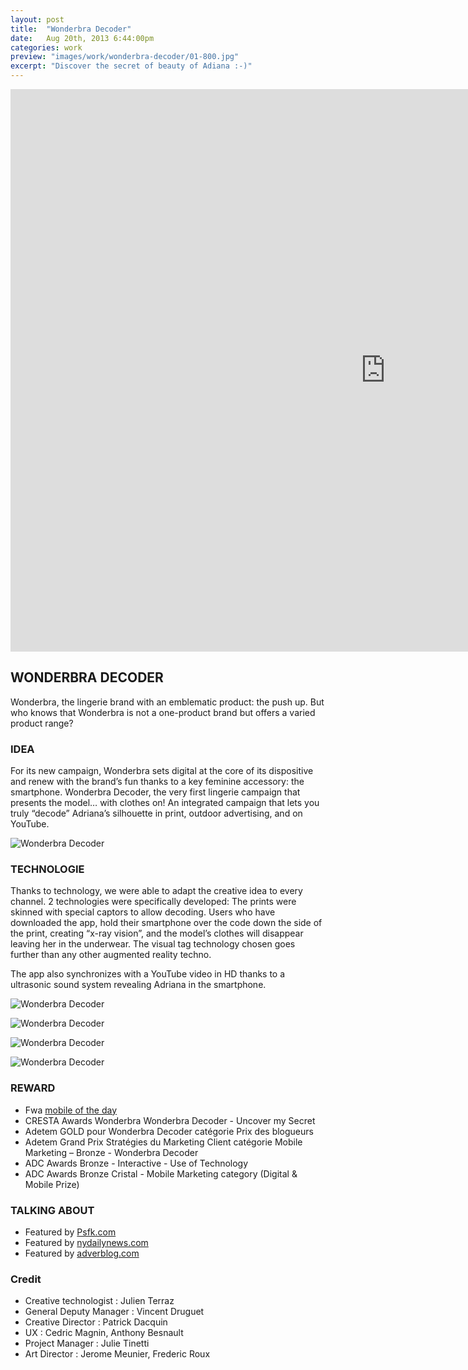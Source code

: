 ```yaml
---
layout: post
title:  "Wonderbra Decoder"
date: 	Aug 20th, 2013 6:44:00pm
categories: work
preview: "images/work/wonderbra-decoder/01-800.jpg"
excerpt: "Discover the secret of beauty of Adiana :-)"
---
```


<iframe src="https://www.youtube.com/embed/vvVF7vXnpNo?si=2atv_1sPeT7YV-Ho" width="1200" height="900" frameborder="0" webkitallowfullscreen mozallowfullscreen allowfullscreen class="uk-responsive-width"></iframe>



## WONDERBRA DECODER

Wonderbra, the lingerie brand with an emblematic product: the push up. But who knows that Wonderbra is not a one-product brand but offers a varied product range?


### IDEA

For its new campaign, Wonderbra sets digital at the core of its dispositive and renew with the brand’s fun thanks to a key feminine accessory: the smartphone. Wonderbra Decoder, the very first lingerie campaign that presents the model… with clothes on! An integrated campaign that lets you truly “decode” Adriana’s silhouette in print, outdoor advertising, and on YouTube.

![Wonderbra Decoder](/images/work/wonderbra-decoder/02.jpg)

### TECHNOLOGIE

Thanks to technology, we were able to adapt the creative idea to every channel. 2 technologies were specifically developed: The prints were skinned with special captors to allow decoding. Users who have downloaded the app, hold their smartphone over the code down the side of the print, creating “x-ray vision”, and the model’s clothes will disappear leaving her in the underwear. The visual tag technology chosen goes further than any other augmented reality techno.

The app also synchronizes with a YouTube video in HD thanks to a ultrasonic sound system revealing Adriana in the smartphone.

![Wonderbra Decoder](/images/work/wonderbra-decoder/03.jpg)

![Wonderbra Decoder](/images/work/wonderbra-decoder/04.jpg)

![Wonderbra Decoder](/images/work/wonderbra-decoder/05.jpg)

![Wonderbra Decoder](/images/work/wonderbra-decoder/11.jpg)

### REWARD

- Fwa&nbsp;[mobile of the day](http://www.thefwa.com/mobile/wonderbra-decoder)
- CRESTA Awards Wonderbra Wonderbra Decoder - Uncover my Secret
- Adetem GOLD pour Wonderbra Decoder catégorie Prix des blogueurs
- Adetem Grand Prix Stratégies du Marketing Client catégorie Mobile Marketing – Bronze - Wonderbra Decoder
- ADC Awards Bronze - Interactive - Use of Technology
- ADC Awards Bronze Cristal - Mobile Marketing category (Digital & Mobile Prize)


### TALKING ABOUT

- Featured by&nbsp;[Psfk.com](http://www.adverblog.com/2012/10/02/wonderbra-decoder/)
- Featured by&nbsp;[nydailynews.com](http://articles.nydailynews.com/2012-10-04/news/34264395_1_free-app-perfect-bra-lingerie)
- Featured by&nbsp;[adverblog.com](http://www.adverblog.com/2012/10/02/wonderbra-decoder/)

### Credit

- Creative technologist : Julien Terraz
- General Deputy Manager : Vincent Druguet
- Creative Director : Patrick Dacquin
- UX : Cedric Magnin, Anthony Besnault
- Project Manager : Julie Tinetti
- Art Director : Jerome Meunier, Frederic Roux




